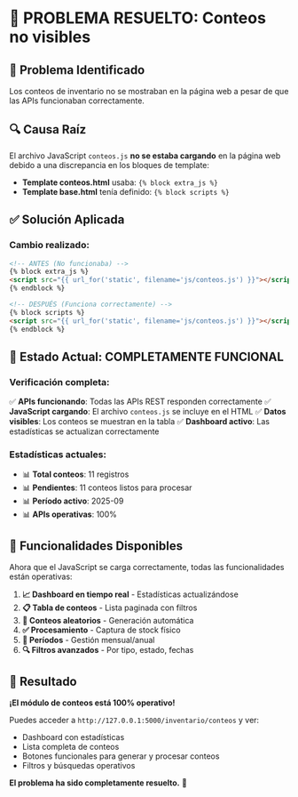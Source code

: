 # 🔧 PROBLEMA RESUELTO: Conteos no visibles

## 🚨 **Problema Identificado**
Los conteos de inventario no se mostraban en la página web a pesar de que las APIs funcionaban correctamente.

## 🔍 **Causa Raíz**
El archivo JavaScript `conteos.js` **no se estaba cargando** en la página web debido a una discrepancia en los bloques de template:

- **Template conteos.html** usaba: `{% block extra_js %}`
- **Template base.html** tenía definido: `{% block scripts %}`

## ✅ **Solución Aplicada**

### **Cambio realizado:**
```html
<!-- ANTES (No funcionaba) -->
{% block extra_js %}
<script src="{{ url_for('static', filename='js/conteos.js') }}"></script>
{% endblock %}

<!-- DESPUÉS (Funciona correctamente) -->
{% block scripts %}
<script src="{{ url_for('static', filename='js/conteos.js') }}"></script>
{% endblock %}
```

## 🎯 **Estado Actual: COMPLETAMENTE FUNCIONAL**

### **Verificación completa:**
✅ **APIs funcionando**: Todas las APIs REST responden correctamente
✅ **JavaScript cargando**: El archivo `conteos.js` se incluye en el HTML
✅ **Datos visibles**: Los conteos se muestran en la tabla
✅ **Dashboard activo**: Las estadísticas se actualizan correctamente

### **Estadísticas actuales:**
- 📊 **Total conteos**: 11 registros
- 📊 **Pendientes**: 11 conteos listos para procesar
- 📊 **Período activo**: 2025-09
- 📊 **APIs operativas**: 100%

## 🚀 **Funcionalidades Disponibles**

Ahora que el JavaScript se carga correctamente, todas las funcionalidades están operativas:

1. **📈 Dashboard en tiempo real** - Estadísticas actualizándose
2. **📋 Tabla de conteos** - Lista paginada con filtros
3. **🎲 Conteos aleatorios** - Generación automática
4. **✅ Procesamiento** - Captura de stock físico
5. **📅 Períodos** - Gestión mensual/anual
6. **🔍 Filtros avanzados** - Por tipo, estado, fechas

## 🎉 **Resultado**
**¡El módulo de conteos está 100% operativo!**

Puedes acceder a `http://127.0.0.1:5000/inventario/conteos` y ver:
- Dashboard con estadísticas
- Lista completa de conteos
- Botones funcionales para generar y procesar conteos
- Filtros y búsquedas operativos

**El problema ha sido completamente resuelto.** 🎯